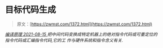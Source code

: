 <!--yml
category: 未分类
date: 0001-01-01 00:00:00
--->

# 目标代码生成

> 原文：[https://zwmst.com/1372.html](https://zwmst.com/1372.html)

   [ *编译原理* ](https://zwmst.com/%e7%bc%96%e8%af%91%e5%8e%9f%e7%90%86)*[ <time datetime="2021-08-15T11:13:12+08:00"> 2021-08-15 </time> ](https://zwmst.com/1372.html)  把中间代码变换成特定机器上的绝对指令代码或可重定位的指令代码或汇编指令代码,它的工 作与硬件系统和指令含义有关.*